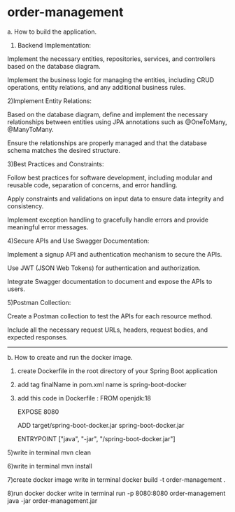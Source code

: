 # order-management
a.	How to build the application.

1) Backend Implementation:
   
 Implement the necessary entities, repositories, services, and controllers based on the database diagram.

Implement the business logic for managing the entities, including CRUD operations, entity relations, and any additional business rules.

2)Implement Entity Relations:

Based on the database diagram, define and implement the necessary relationships between entities using JPA annotations such as @OneToMany, @ManyToMany.

Ensure the relationships are properly managed and that the database schema matches the desired structure.

3)Best Practices and Constraints:

Follow best practices for software development, including modular and reusable code, separation of concerns, and error handling.

Apply constraints and validations on input data to ensure data integrity and consistency.

Implement exception handling to gracefully handle errors and provide meaningful error messages.

4)Secure APIs and Use Swagger Documentation:

Implement a signup API and authentication mechanism to secure the APIs.

Use JWT (JSON Web Tokens) for authentication and authorization.

Integrate Swagger documentation to document and expose the APIs to users.

5)Postman Collection:

Create a Postman collection to test the APIs for each resource method.

Include all the necessary request URLs, headers, request bodies, and expected responses.



-----------------------------------------------------------------------------------------------------------------------





b.	How to create and run the docker image.

1) create Dockerfile  in the root directory of your Spring Boot application

2) add tag finalName in pom.xml name is spring-boot-docker

3) add this code in Dockerfile :
    FROM openjdk:18
   
    EXPOSE 8080
   
    ADD target/spring-boot-docker.jar spring-boot-docker.jar
   
    ENTRYPOINT ["java", "-jar", "/spring-boot-docker.jar"]
   
   
5)write in terminal mvn clean

6)write in terminal mvn install

7)create docker image write in terminal docker build -t order-management .

8)run docker docker write in terminal run -p 8080:8080 order-management java -jar order-management.jar
